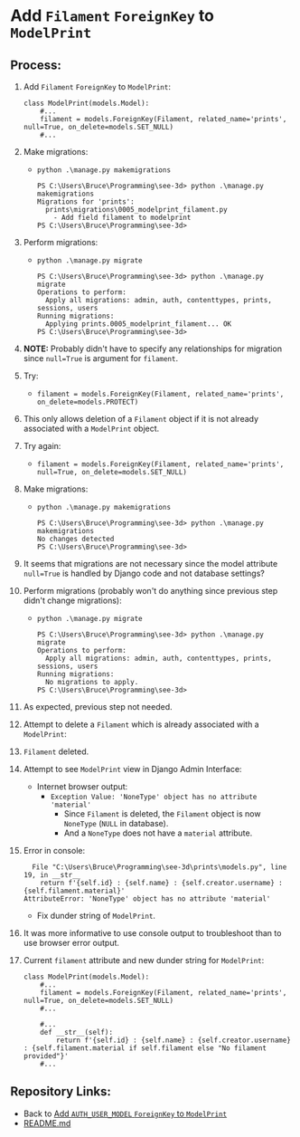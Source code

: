 # Add `Filament` `ForeignKey` to `ModelPrint`

## Process:

1. Add `Filament` `ForeignKey` to `ModelPrint`:
    ```
    class ModelPrint(models.Model):
        #...
        filament = models.ForeignKey(Filament, related_name='prints', null=True, on_delete=models.SET_NULL)
        #...
    ```

1. Make migrations:
    * `python .\manage.py makemigrations`
        ```
        PS C:\Users\Bruce\Programming\see-3d> python .\manage.py makemigrations
        Migrations for 'prints':
          prints\migrations\0005_modelprint_filament.py
            - Add field filament to modelprint
        PS C:\Users\Bruce\Programming\see-3d>
        ```

1. Perform migrations:
    * `python .\manage.py migrate`
        ```
        PS C:\Users\Bruce\Programming\see-3d> python .\manage.py migrate
        Operations to perform:
          Apply all migrations: admin, auth, contenttypes, prints, sessions, users
        Running migrations:
          Applying prints.0005_modelprint_filament... OK
        PS C:\Users\Bruce\Programming\see-3d>
        ```

1. **NOTE:** Probably didn't have to specify any relationships for migration since `null=True` is argument for `filament`.

1. Try:
    * `filament = models.ForeignKey(Filament, related_name='prints', on_delete=models.PROTECT)`

1. This only allows deletion of a `Filament` object if it is not already associated with a `ModelPrint` object.

1. Try again:
    * `filament = models.ForeignKey(Filament, related_name='prints', null=True, on_delete=models.SET_NULL)`

1. Make migrations:
    * `python .\manage.py makemigrations`
        ```
        PS C:\Users\Bruce\Programming\see-3d> python .\manage.py makemigrations
        No changes detected
        PS C:\Users\Bruce\Programming\see-3d>
        ```

1. It seems that migrations are not necessary since the model attribute `null=True` is handled by Django code and not database settings?

1. Perform migrations (probably won't do anything since previous step didn't change migrations):
    * `python .\manage.py migrate`
        ```
        PS C:\Users\Bruce\Programming\see-3d> python .\manage.py migrate
        Operations to perform:
          Apply all migrations: admin, auth, contenttypes, prints, sessions, users
        Running migrations:
          No migrations to apply.
        PS C:\Users\Bruce\Programming\see-3d>
        ```

1. As expected, previous step not needed.

1. Attempt to delete a `Filament` which is already associated with a `ModelPrint`:

1. `Filament` deleted.

1. Attempt to see `ModelPrint` view in Django Admin Interface:
    * Internet browser output:
        * `Exception Value:	'NoneType' object has no attribute 'material'`
            * Since `Filament` is deleted, the `Filament` object is now `NoneType` (`NULL` in database).
            * And a `NoneType` does not have a `material` attribute.

1. Error in console:
    ```
      File "C:\Users\Bruce\Programming\see-3d\prints\models.py", line 19, in __str__
        return f'{self.id} : {self.name} : {self.creator.username} : {self.filament.material}'
    AttributeError: 'NoneType' object has no attribute 'material'
    ```
    * Fix dunder string of `ModelPrint`.

1. It was more informative to use console output to troubleshoot than to use browser error output.


1. Current `filament` attribute and new dunder string for `ModelPrint`:
    ```
    class ModelPrint(models.Model):
        #...
        filament = models.ForeignKey(Filament, related_name='prints', null=True, on_delete=models.SET_NULL)
        #...

        #...
        def __str__(self):
            return f'{self.id} : {self.name} : {self.creator.username} : {self.filament.material if self.filament else "No filament provided"}'
        #...
    ```





## Repository Links:
* Back to [Add `AUTH_USER_MODEL` `ForeignKey` to `ModelPrint`](./03_add_user_foreign_key_to_model_print.md)
* [README.md](../README.md)